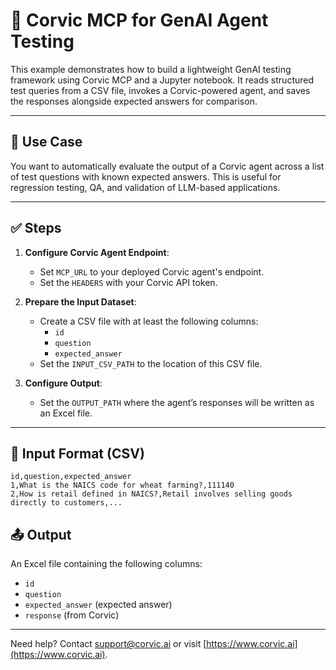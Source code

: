 # 🧪 Corvic MCP for GenAI Agent Testing

This example demonstrates how to build a lightweight GenAI testing framework using Corvic MCP and a Jupyter notebook. It reads structured test queries from a CSV file, invokes a Corvic-powered agent, and saves the responses alongside expected answers for comparison.

---

## 📘 Use Case

You want to automatically evaluate the output of a Corvic agent across a list of test questions with known expected answers. This is useful for regression testing, QA, and validation of LLM-based applications.

---

## ✅ Steps

1. **Configure Corvic Agent Endpoint**:
   - Set `MCP_URL` to your deployed Corvic agent's endpoint.
   - Set the `HEADERS` with your Corvic API token.

2. **Prepare the Input Dataset**:
   - Create a CSV file with at least the following columns:
     - `id`
     - `question`
     - `expected_answer`
   - Set the `INPUT_CSV_PATH` to the location of this CSV file.

3. **Configure Output**:
   - Set the `OUTPUT_PATH` where the agent’s responses will be written as an Excel file.

---

## 📄 Input Format (CSV)

```
id,question,expected_answer
1,What is the NAICS code for wheat farming?,111140
2,How is retail defined in NAICS?,Retail involves selling goods directly to customers,...
```

## 📤 Output

An Excel file containing the following columns:

- `id`
- `question`
- `expected_answer` (expected answer)
- `response` (from Corvic)

---

Need help? Contact [support@corvic.ai](mailto:support@corvic.ai) or visit [https://www.corvic.ai](https://www.corvic.ai).